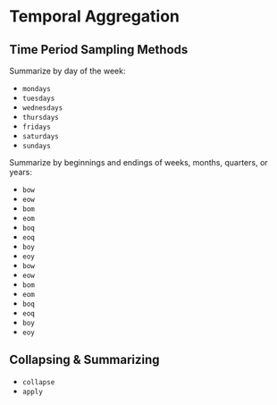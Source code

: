 # Temporal Aggregation

## Time Period Sampling Methods

Summarize by day of the week:
- `mondays`
- `tuesdays`
- `wednesdays`
- `thursdays`
- `fridays`
- `saturdays`
- `sundays`

Summarize by beginnings and endings of weeks, months, quarters, or years:
- `bow`
- `eow`
- `bom`
- `eom`
- `boq`
- `eoq`
- `boy`
- `eoy`
- `bow`
- `eow`
- `bom`
- `eom`
- `boq`
- `eoq`
- `boy`
- `eoy`

## Collapsing & Summarizing
- `collapse`
- `apply`


